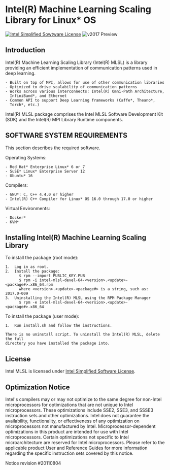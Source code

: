 # Intel(R) Machine Learning Scaling Library for Linux* OS
[![Intel Simplified Sowtware License](https://img.shields.io/badge/license-Intel%20Simplified%20Software%20License-green.svg)](LICENSE)
![v2017 Preview](https://img.shields.io/badge/v.2017-Preview-orange.svg)
## Introduction ##
Intel(R) Machine Learning Scaling Library (Intel(R) MLSL) is a library providing
an efficient implementation of communication patterns used in deep learning.

    - Built on top of MPI, allows for use of other communication libraries
    - Optimized to drive scalability of communication patterns
    - Works across various interconnects: Intel(R) Omni-Path Architecture,
      InfiniBand*, and Ethernet
    - Common API to support Deep Learning frameworks (Caffe*, Theano*,
      Torch*, etc.)

Intel(R) MLSL package comprises the Intel MLSL Software Development Kit (SDK)
and the Intel(R) MPI Library Runtime components.
## SOFTWARE SYSTEM REQUIREMENTS ##
This section describes the required software.

Operating Systems:

    - Red Hat* Enterprise Linux* 6 or 7
    - SuSE* Linux* Enterprise Server 12
    - Ubuntu* 16

Compilers:

    - GNU*: C, C++ 4.4.0 or higher
    - Intel(R) C++ Compiler for Linux* OS 16.0 through 17.0 or higher

Virtual Environments:

    - Docker*
    - KVM*

## Installing Intel(R) Machine Learning Scaling Library ##
To install the package (root mode):

    1.  Log in as root.
    2.  Install the package:
          $ rpm --import PUBLIC_KEY.PUB
          $ rpm -i intel-mlsl-devel-64-<version>.<update>-<package#>.x86_64.rpm
          where <version>.<update>-<package#> is a string, such as: 2017.0-009
    3.  Uninstalling the Intel(R) MLSL using the RPM Package Manager
          $ rpm -e intel-mlsl-devel-64-<version>.<update>-<package#>.x86_64

To install the package (user mode):

    1.  Run install.sh and follow the instructions.

    There is no uninstall script. To uninstall the Intel(R) MLSL, delete the full
    directory you have installed the package into.
## License ##
Intel MLSL is licensed under 
[Intel Simplified Software License](https://github.com/01org/MLSL/blob/master/LICENSE).

## Optimization Notice ##
Intel's compilers may or may not optimize to the same degree for non-Intel
microprocessors for optimizations that are not unique to Intel microprocessors.
These optimizations include SSE2, SSE3, and SSSE3 instruction sets and other
optimizations. Intel does not guarantee the availability, functionality, or
effectiveness of any optimization on microprocessors not manufactured by Intel.
Microprocessor-dependent optimizations in this product are intended for use 
with Intel microprocessors. Certain optimizations not specific to Intel 
microarchitecture are reserved for Intel microprocessors. Please refer to the 
applicable product User and Reference Guides for more information regarding the
specific instruction sets covered by this notice.

Notice revision #20110804
